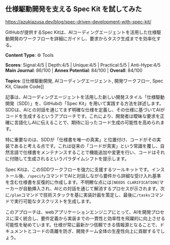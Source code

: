 ## 仕様駆動開発を支える Spec Kit を試してみた

https://azukiazusa.dev/blog/spec-driven-development-with-spec-kit/

GitHubが提供するSpec Kitは、AIコーディングエージェントを活用した仕様駆動開発のワークフローを詳細にガイドし、要求からタスク生成までを効率化する。

**Content Type**: ⚙️ Tools

**Scores**: Signal:4/5 | Depth:4/5 | Unique:4/5 | Practical:5/5 | Anti-Hype:4/5
**Main Journal**: 86/100 | **Annex Potential**: 84/100 | **Overall**: 84/100

**Topics**: [[仕様駆動開発, AIコーディングエージェント, 開発ワークフロー, Spec Kit, Claude Code]]

記事は、AIコーディングエージェントを活用した新しい開発スタイル「仕様駆動開発（SDD）」を、GitHubの「Spec Kit」を用いて実践する方法を詳述します。SDDは、AIとの対話を通じてまず明確な仕様を定義し、その仕様に基づいてAIがコードを生成するというアプローチです。これにより、開発者は曖昧な要求を正確に言語化しAIに伝えることで、期待に沿ったコード生成の可能性を高められます。

特に重要なのは、SDDが「仕様書を唯一の真実」と位置付け、コードがその実装であると考える点です。これは従来の「コードが真実」という常識を覆し、自然言語で仕様書をメンテナンスすることで機能追加や変更を行い、コードはそれに付随して生成されるというパラダイムシフトを提示します。

Spec Kitは、このSDDワークフローを強力に支援するツールキットです。インストール後、`/specify`コマンドでAIと対話しながら要件から詳細な受け入れ基準を含む仕様書を反復的に作成します。不明瞭な点には`[NEEDS CLARIFICATION]`マーカーが自動挿入され、AIとの対話を通じて解消するプロセスが示されます。次に`/plan`コマンドで技術スタックを基に実装計画を策定し、最後に`/tasks`コマンドで実行可能なタスクリストを生成します。

このアプローチは、webアプリケーションエンジニアにとって、AIを開発プロセスに深く統合し、要件定義から実装までの一貫性と効率性を飛躍的に向上させる可能性を秘めています。仕様が常に最新かつ信頼できる情報源となることで、ドキュメントとコードの乖離を防ぎ、開発チーム全体の生産性向上に貢献するでしょう。